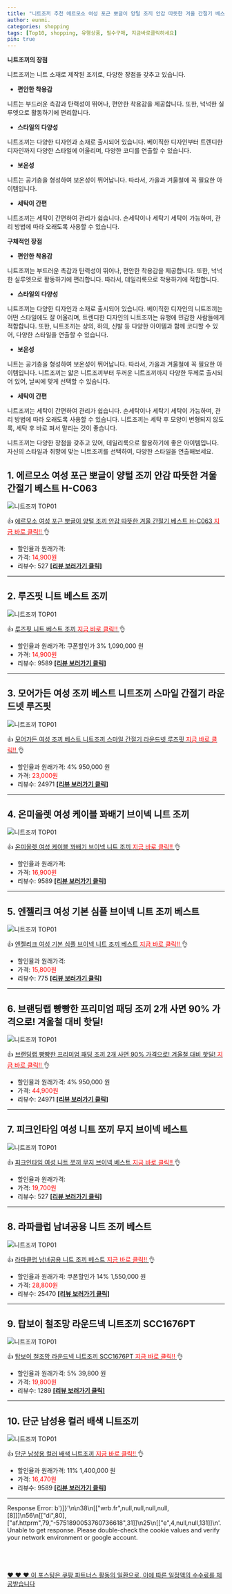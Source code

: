 ```yaml
---
title: "니트조끼 추천 에르모소 여성 포근 뽀글이 양털 조끼 안감 따뜻한 겨울 간절기 베스트 H-C063 비교 장점 구매시 주의사항"
author: eunmi.
categories: shopping
tags: [Top10, shopping, 유행상품, 필수구매, 지금바로클릭하세요]
pin: true
---
```

**니트조끼의 장점**

니트조끼는 니트 소재로 제작된 조끼로, 다양한 장점을 갖추고 있습니다.

* **편안한 착용감**

니트는 부드러운 촉감과 탄력성이 뛰어나, 편안한 착용감을 제공합니다. 또한, 넉넉한 실루엣으로 활동하기에 편리합니다.

* **스타일의 다양성**

니트조끼는 다양한 디자인과 소재로 출시되어 있습니다. 베이직한 디자인부터 트렌디한 디자인까지 다양한 스타일에 어울리며, 다양한 코디를 연출할 수 있습니다.

* **보온성**

니트는 공기층을 형성하여 보온성이 뛰어납니다. 따라서, 가을과 겨울철에 꼭 필요한 아이템입니다.

* **세탁이 간편**

니트조끼는 세탁이 간편하여 관리가 쉽습니다. 손세탁이나 세탁기 세탁이 가능하며, 관리 방법에 따라 오래도록 사용할 수 있습니다.

**구체적인 장점**

* **편안한 착용감**

니트조끼는 부드러운 촉감과 탄력성이 뛰어나, 편안한 착용감을 제공합니다. 또한, 넉넉한 실루엣으로 활동하기에 편리합니다. 따라서, 데일리룩으로 착용하기에 적합합니다.

* **스타일의 다양성**

니트조끼는 다양한 디자인과 소재로 출시되어 있습니다. 베이직한 디자인의 니트조끼는 어떤 스타일에도 잘 어울리며, 트렌디한 디자인의 니트조끼는 유행에 민감한 사람들에게 적합합니다. 또한, 니트조끼는 상의, 하의, 신발 등 다양한 아이템과 함께 코디할 수 있어, 다양한 스타일을 연출할 수 있습니다.

* **보온성**

니트는 공기층을 형성하여 보온성이 뛰어납니다. 따라서, 가을과 겨울철에 꼭 필요한 아이템입니다. 니트조끼는 얇은 니트조끼부터 두꺼운 니트조끼까지 다양한 두께로 출시되어 있어, 날씨에 맞게 선택할 수 있습니다.

* **세탁이 간편**

니트조끼는 세탁이 간편하여 관리가 쉽습니다. 손세탁이나 세탁기 세탁이 가능하며, 관리 방법에 따라 오래도록 사용할 수 있습니다. 니트조끼는 세탁 후 모양이 변형되지 않도록, 세탁 후 바로 펴서 말리는 것이 좋습니다.

니트조끼는 다양한 장점을 갖추고 있어, 데일리룩으로 활용하기에 좋은 아이템입니다. 자신의 스타일과 취향에 맞는 니트조끼를 선택하여, 다양한 스타일을 연출해보세요.

   

## 1. 에르모소 여성 포근 뽀글이 양털 조끼 안감 따뜻한 겨울 간절기 베스트 H-C063

![니트조끼 TOP01](https://thumbnail7.coupangcdn.com/thumbnails/remote/230x230ex/image/vendor_inventory/70a5/7e94d811bb2ffb3e43e87741dabbf3e1d2b05080f9db1843850f6b5186ba.jpg)


👍 [에르모소 여성 포근 뽀글이 양털 조끼 안감 따뜻한 겨울 간절기 베스트 H-C063 <font color=red> 지금 바로 클릭!! </font> ](https://link.coupang.com/re/AFFSDP?lptag=AF3617701&subid=GithubCoopas&pageKey=7614998826&traceid=V0-153&itemId=20176470981&vendorItemId=87269102942) 👌 


- 할인율과 원래가격: 
- 가격: <span style='color:red'>14,900원</span>
- 리뷰수: 527  [**[리뷰 보러가기 클릭]**](https://link.coupang.com/re/AFFSDP?lptag=AF3617701&subid=GithubCoopas&pageKey=7614998826&traceid=V0-153&itemId=20176470981&vendorItemId=87269102942)

---


   

## 2. 루즈핏 니트 베스트 조끼

![니트조끼 TOP01](https://thumbnail8.coupangcdn.com/thumbnails/remote/230x230ex/image/vendor_inventory/4ded/5abafb4d61f1d075d821d4c71e828a10edc32ea9f8ed1c3e6376dd5e0f5c.jpg)


👍 [루즈핏 니트 베스트 조끼 <font color=red> 지금 바로 클릭!! </font> ](https://link.coupang.com/re/AFFSDP?lptag=AF3617701&subid=GithubCoopas&pageKey=7575485196&traceid=V0-153&itemId=19987243451&vendorItemId=87085304227) 👌 


- 할인율과 원래가격: 쿠폰할인가 3%  1,090,000   원
- 가격: <span style='color:red'>14,900원</span>
- 리뷰수: 9589  [**[리뷰 보러가기 클릭]**](https://link.coupang.com/re/AFFSDP?lptag=AF3617701&subid=GithubCoopas&pageKey=7575485196&traceid=V0-153&itemId=19987243451&vendorItemId=87085304227)

---


   

## 3. 모어가든 여성 조끼 베스트 니트조끼 스마일 간절기 라운드넷 루즈핏

![니트조끼 TOP01](https://thumbnail9.coupangcdn.com/thumbnails/remote/230x230ex/image/vendor_inventory/34c6/9e057e84ce2c08170b6fceaf382d64b2073343358ae416660c572978755d.jpg)


👍 [모어가든 여성 조끼 베스트 니트조끼 스마일 간절기 라운드넷 루즈핏 <font color=red> 지금 바로 클릭!! </font> ](https://link.coupang.com/re/AFFSDP?lptag=AF3617701&subid=GithubCoopas&pageKey=7581146458&traceid=V0-153&itemId=20012838004&vendorItemId=87109703056) 👌 


- 할인율과 원래가격: 4%  950,000   원
- 가격: <span style='color:red'>23,000원</span>
- 리뷰수: 24971  [**[리뷰 보러가기 클릭]**](https://link.coupang.com/re/AFFSDP?lptag=AF3617701&subid=GithubCoopas&pageKey=7581146458&traceid=V0-153&itemId=20012838004&vendorItemId=87109703056)

---


   

## 4. 온미올렛 여성 케이블 꽈배기 브이넥 니트 조끼

![니트조끼 TOP01](https://thumbnail8.coupangcdn.com/thumbnails/remote/230x230ex/image/vendor_inventory/dcc9/20c3f9958df95c868c363ac582e6a3d891a509117708ed3cdd5a2eefead9.jpg)


👍 [온미올렛 여성 케이블 꽈배기 브이넥 니트 조끼 <font color=red> 지금 바로 클릭!! </font> ](https://link.coupang.com/re/AFFSDP?lptag=AF3617701&subid=GithubCoopas&pageKey=7589893697&traceid=V0-153&itemId=20053995010&vendorItemId=87090696258) 👌 


- 할인율과 원래가격: 
- 가격: <span style='color:red'>16,900원</span>
- 리뷰수: 9589  [**[리뷰 보러가기 클릭]**](https://link.coupang.com/re/AFFSDP?lptag=AF3617701&subid=GithubCoopas&pageKey=7589893697&traceid=V0-153&itemId=20053995010&vendorItemId=87090696258)

---


   

## 5. 엔젤리크 여성 기본 심플 브이넥 니트 조끼 베스트

![니트조끼 TOP01](https://thumbnail7.coupangcdn.com/thumbnails/remote/230x230ex/image/vendor_inventory/4091/bf2072dfb61efb96f9f9f13ffbdfa80a4a36fc1f11ea21810ae98706d556.jpg)


👍 [엔젤리크 여성 기본 심플 브이넥 니트 조끼 베스트 <font color=red> 지금 바로 클릭!! </font> ](https://link.coupang.com/re/AFFSDP?lptag=AF3617701&subid=GithubCoopas&pageKey=7533938073&traceid=V0-153&itemId=19788977597&vendorItemId=86891637651) 👌 


- 할인율과 원래가격: 
- 가격: <span style='color:red'>15,800원</span>
- 리뷰수: 775  [**[리뷰 보러가기 클릭]**](https://link.coupang.com/re/AFFSDP?lptag=AF3617701&subid=GithubCoopas&pageKey=7533938073&traceid=V0-153&itemId=19788977597&vendorItemId=86891637651)

---


   

## 6. 브랜딩랩 빵빵한 프리미엄 패딩 조끼 2개 사면 90% 가격으로! 겨울철 대비 핫딜!

![니트조끼 TOP01](https://thumbnail10.coupangcdn.com/thumbnails/remote/230x230ex/image/vendor_inventory/2e92/e1eb98c9b9f46021d72ce925c986accb15f5b426ec2e454cfc13f50bd035.png)


👍 [브랜딩랩 빵빵한 프리미엄 패딩 조끼 2개 사면 90% 가격으로! 겨울철 대비 핫딜! <font color=red> 지금 바로 클릭!! </font> ](https://link.coupang.com/re/AFFSDP?lptag=AF3617701&subid=GithubCoopas&pageKey=7653152747&traceid=V0-153&itemId=20368755958&vendorItemId=87430968097) 👌 


- 할인율과 원래가격: 4%  950,000   원
- 가격: <span style='color:red'>44,900원</span>
- 리뷰수: 24971  [**[리뷰 보러가기 클릭]**](https://link.coupang.com/re/AFFSDP?lptag=AF3617701&subid=GithubCoopas&pageKey=7653152747&traceid=V0-153&itemId=20368755958&vendorItemId=87430968097)

---


   

## 7. 피크인타임 여성 니트 쪼끼 무지 브이넥 베스트

![니트조끼 TOP01](https://thumbnail6.coupangcdn.com/thumbnails/remote/230x230ex/image/vendor_inventory/dc53/03576e6d7a613f2b58aeafb81a4feb7597687101fda1f4e9caca83387aa2.JPG)


👍 [피크인타임 여성 니트 쪼끼 무지 브이넥 베스트 <font color=red> 지금 바로 클릭!! </font> ](https://link.coupang.com/re/AFFSDP?lptag=AF3617701&subid=GithubCoopas&pageKey=7614580920&traceid=V0-153&itemId=20174603539&vendorItemId=87265702721) 👌 


- 할인율과 원래가격: 
- 가격: <span style='color:red'>19,700원</span>
- 리뷰수: 527  [**[리뷰 보러가기 클릭]**](https://link.coupang.com/re/AFFSDP?lptag=AF3617701&subid=GithubCoopas&pageKey=7614580920&traceid=V0-153&itemId=20174603539&vendorItemId=87265702721)

---


   

## 8. 라파클럽 남녀공용 니트 조끼 베스트

![니트조끼 TOP01](https://thumbnail7.coupangcdn.com/thumbnails/remote/230x230ex/image/vendor_inventory/8ac6/dfa4f418459e6c871b48e6a117a02589afb6b132117f48eae78ce7f75c4a.jpg)


👍 [라파클럽 남녀공용 니트 조끼 베스트 <font color=red> 지금 바로 클릭!! </font> ](https://link.coupang.com/re/AFFSDP?lptag=AF3617701&subid=GithubCoopas&pageKey=6778039452&traceid=V0-153&itemId=15931743614&vendorItemId=83138805919) 👌 


- 할인율과 원래가격: 쿠폰할인가 14%  1,550,000   원
- 가격: <span style='color:red'>28,800원</span>
- 리뷰수: 25470  [**[리뷰 보러가기 클릭]**](https://link.coupang.com/re/AFFSDP?lptag=AF3617701&subid=GithubCoopas&pageKey=6778039452&traceid=V0-153&itemId=15931743614&vendorItemId=83138805919)

---


   

## 9. 탑보이 철조망 라운드넥 니트조끼 SCC1676PT

![니트조끼 TOP01](https://thumbnail7.coupangcdn.com/thumbnails/remote/230x230ex/image/vendor_inventory/cc3e/5e11c8a8870f8e808b6988bbe021ea40b4741e2b1733042f56e3189e9323.jpg)


👍 [탑보이 철조망 라운드넥 니트조끼 SCC1676PT <font color=red> 지금 바로 클릭!! </font> ](https://link.coupang.com/re/AFFSDP?lptag=AF3617701&subid=GithubCoopas&pageKey=38097620&traceid=V0-153&itemId=140464392&vendorItemId=3063214913) 👌 


- 할인율과 원래가격: 5%  39,800   원
- 가격: <span style='color:red'>19,800원</span>
- 리뷰수: 1289  [**[리뷰 보러가기 클릭]**](https://link.coupang.com/re/AFFSDP?lptag=AF3617701&subid=GithubCoopas&pageKey=38097620&traceid=V0-153&itemId=140464392&vendorItemId=3063214913)

---


   

## 10. 단군 남성용 컬러 배색 니트조끼

![니트조끼 TOP01](https://thumbnail9.coupangcdn.com/thumbnails/remote/230x230ex/image/retail/images/2020/02/17/16/0/7672e5bb-62ea-4cab-916a-e8dccdf8da37.jpg)


👍 [단군 남성용 컬러 배색 니트조끼 <font color=red> 지금 바로 클릭!! </font> ](https://link.coupang.com/re/AFFSDP?lptag=AF3617701&subid=GithubCoopas&pageKey=1271944151&traceid=V0-153&itemId=2276779825&vendorItemId=70725081350) 👌 


- 할인율과 원래가격: 11%  1,400,000   원
- 가격: <span style='color:red'>16,470원</span>
- 리뷰수: 9589  [**[리뷰 보러가기 클릭]**](https://link.coupang.com/re/AFFSDP?lptag=AF3617701&subid=GithubCoopas&pageKey=1271944151&traceid=V0-153&itemId=2276779825&vendorItemId=70725081350)

---
Response Error: b')]}\'\n\n38\n[["wrb.fr",null,null,null,null,[8]]]\n56\n[["di",80],["af.httprm",79,"-5751890053760736618",31]]\n25\n[["e",4,null,null,131]]\n'. 
Unable to get response.
Please double-check the cookie values and verify your network environment or google account.<br><br><br><br><br> [ ❤ ❤ ❤ 이 포스팅은 쿠팡 파트너스 활동의 일환으로, 이에 따른 일정액의 수수료를 제공받습니다](https://link.coupang.com/a/bcEFyh)